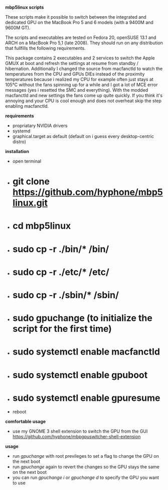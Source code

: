 __mbp5linux scripts__

These scripts make it possible to switch between the integrated and dedicated GPU on the MacBook Pro 5 and 6 models (with a 9400M and 9600M GT).

The scripts and executables are tested on Fedora 20, openSUSE 13.1 and ARCH on a MacBook Pro 5,1 (late 2008). They should run on any distribution that fullfills the following requirements.

This package contains 2 executables and 2 services to switch the Apple GMUX at boot and refresh the settings at resume from standby / hibernation.
Additionally I changed the source from macfanctld to watch the temperatures from the CPU and GPUs DIEs instead of the proximity temperatures because i realized my CPU for example often just stays at 105°C without the fans spinning up for a while and I got a lot of MCE error messages (yes i resetted the SMC and everything). With the modded macfanctld and new settings the fans come up quite quickly. If you think it's annoying and your CPU is cool enough and does not overheat skip the step enabling macfanctld.

__requirements__
* propriatary NVIDIA drivers
* systemd
* graphical.target as default (default on i guess every desktop-centric distro)

__installation__

* open terminal
* # git clone https://github.com/hyphone/mbp5linux.git
* # cd mbp5linux
* # sudo cp -r ./bin/* /bin/
* # sudo cp -r ./etc/* /etc/
* # sudo cp -r ./sbin/* /sbin/
* # sudo gpuchange (to initialize the script for the first time)
* # sudo systemctl enable macfanctld
* # sudo systemctl enable gpuboot
* # sudo systemctl enable gpuresume
* reboot

__comfortable usage__
* use my GNOME 3 shell extension to switch the GPU from the GUI
https://github.com/hyphone/mbpgpuswitcher-shell-extension

__usage__
* run _gpuchange_ with root previleges to set a flag to change the GPU on the next boot
* run _gpuchange_ again to revert the changes so the GPU stays the same on the next boot
* you can run _gpuchange i_ or _gpuchange d_ to specify the GPU you want to use

